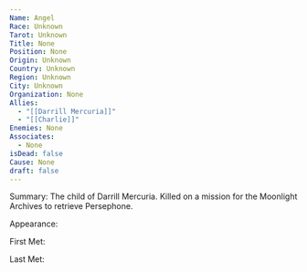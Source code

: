 ```yaml
---
Name: Angel
Race: Unknown
Tarot: Unknown
Title: None
Position: None
Origin: Unknown
Country: Unknown
Region: Unknown
City: Unknown
Organization: None
Allies:
  - "[[Darrill Mercuria]]"
  - "[[Charlie]]"
Enemies: None
Associates:
  - None
isDead: false
Cause: None
draft: false
---
```

Summary: The child of Darrill Mercuria. Killed on a mission for the Moonlight Archives to retrieve Persephone. 

Appearance: 

First Met: 

Last Met: 
